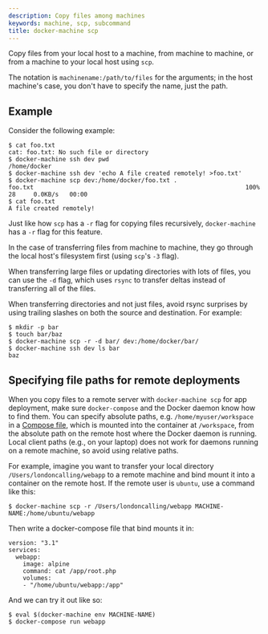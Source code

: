 ```yaml
---
description: Copy files among machines
keywords: machine, scp, subcommand
title: docker-machine scp
---
```


Copy files from your local host to a machine, from machine to machine, or from a
machine to your local host using `scp`.

The notation is `machinename:/path/to/files` for the arguments; in the host
machine's case, you don't have to specify the name, just the path.

## Example

Consider the following example:

```none
$ cat foo.txt
cat: foo.txt: No such file or directory
$ docker-machine ssh dev pwd
/home/docker
$ docker-machine ssh dev 'echo A file created remotely! >foo.txt'
$ docker-machine scp dev:/home/docker/foo.txt .
foo.txt                                                           100%   28     0.0KB/s   00:00
$ cat foo.txt
A file created remotely!
```

Just like how `scp` has a `-r` flag for copying files recursively,
`docker-machine` has a `-r` flag for this feature.

In the case of transferring files from machine to machine,
they go through the local host's filesystem first (using `scp`'s `-3` flag).

When transferring large files or updating directories with lots of files,
you can use the `-d` flag, which uses `rsync` to transfer deltas instead of
transferring all of the files.

When transferring directories and not just files, avoid rsync surprises
by using trailing slashes on both the source and destination. For example:

```none
$ mkdir -p bar
$ touch bar/baz
$ docker-machine scp -r -d bar/ dev:/home/docker/bar/
$ docker-machine ssh dev ls bar
baz
```

## Specifying file paths for remote deployments

When you copy files to a remote server with `docker-machine scp` for app
deployment, make sure `docker-compose` and the Docker daemon know how to find
them. You can specify absolute paths, e.g. `/home/myuser/workspace` in a
[Compose file](/compose/compose-file/index.md), which is mounted into the
container at `/workspace`, from the absolute path on the remote host where the
Docker daemon is running. Local client paths (e.g., on your laptop) does not
work for daemons running on a remote machine, so avoid using relative paths.

For example, imagine you want to transfer your local directory
`/Users/londoncalling/webapp` to a remote machine and bind mount it into a
container on the remote host. If the remote user is `ubuntu`, use a command like
this:

```none
$ docker-machine scp -r /Users/londoncalling/webapp MACHINE-NAME:/home/ubuntu/webapp
```

Then write a docker-compose file that bind mounts it in:

```none
version: "3.1"
services:
  webapp:
    image: alpine
    command: cat /app/root.php
    volumes:
    - "/home/ubuntu/webapp:/app"
```

And we can try it out like so:

```none
$ eval $(docker-machine env MACHINE-NAME)
$ docker-compose run webapp

